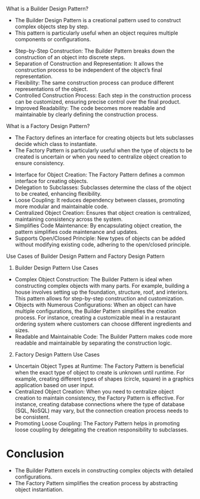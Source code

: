What is a Builder Design Pattern?

-   The Builder Design Pattern is a creational pattern used to construct complex objects step by step.
-   This pattern is particularly useful when an object requires multiple components or configurations.

*   Step-by-Step Construction: The Builder Pattern breaks down the construction of an object into discrete steps.
*   Separation of Construction and Representation: It allows the construction process to be independent of the object’s final representation.
*   Flexibility: The same construction process can produce different representations of the object.
*   Controlled Construction Process: Each step in the construction process can be customized, ensuring precise control over the final product.
*   Improved Readability: The code becomes more readable and maintainable by clearly defining the construction process.

What is a Factory Design Pattern?

-   The Factory defines an interface for creating objects but lets subclasses decide which class to instantiate.
-   The Factory Pattern is particularly useful when the type of objects to be created is uncertain or when you need to centralize object creation to ensure consistency.

*   Interface for Object Creation: The Factory Pattern defines a common interface for creating objects.
*   Delegation to Subclasses: Subclasses determine the class of the object to be created, enhancing flexibility.
*   Loose Coupling: It reduces dependency between classes, promoting more modular and maintainable code.
*   Centralized Object Creation: Ensures that object creation is centralized, maintaining consistency across the system.
*   Simplifies Code Maintenance: By encapsulating object creation, the pattern simplifies code maintenance and updates.
*   Supports Open/Closed Principle: New types of objects can be added without modifying existing code, adhering to the open/closed principle.

Use Cases of Builder Design Pattern and Factory Design Pattern

1. Builder Design Pattern Use Cases

-   Complex Object Construction: The Builder Pattern is ideal when constructing complex objects with many parts.
    For example, building a house involves setting up the foundation, structure, roof, and interiors. This pattern allows for step-by-step construction and customization.
-   Objects with Numerous Configurations: When an object can have multiple configurations, the Builder Pattern simplifies the creation process. For instance, creating a customizable meal in a restaurant ordering system where customers can choose different ingredients and sizes.
-   Readable and Maintainable Code: The Builder Pattern makes code more readable and maintainable by separating the construction logic.

2. Factory Design Pattern Use Cases

-   Uncertain Object Types at Runtime: The Factory Pattern is beneficial when the exact type of object to create is unknown until runtime.
    For example, creating different types of shapes (circle, square) in a graphics application based on user input.
-   Centralized Object Creation: When you need to centralize object creation to maintain consistency, the Factory Pattern is effective.
    For instance, creating database connections where the type of database (SQL, NoSQL) may vary, but the connection creation process needs to be consistent.
-   Promoting Loose Coupling: The Factory Pattern helps in promoting loose coupling by delegating the creation responsibility to subclasses.

# Conclusion

-   The Builder Pattern excels in constructing complex objects with detailed configurations.
-   The Factory Pattern simplifies the creation process by abstracting object instantiation.
